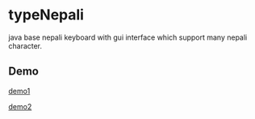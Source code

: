 # typeNepali
java base nepali keyboard with gui interface which support many nepali character.


## Demo

[demo1](./typenepali.png)

[demo2](./typenepali-roman.png)

